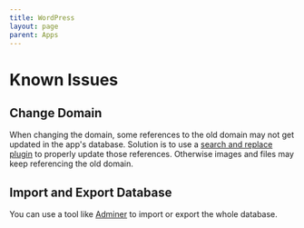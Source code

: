 ```yaml
---
title: WordPress
layout: page
parent: Apps
---
```


# Known Issues

## Change Domain
When changing the domain, some references to the old domain may not get updated in the app's database. Solution is to use a [search and replace plugin](https://wordpress.org/plugins/better-search-replace/) to properly update those references. Otherwise images and files may keep referencing the old domain.

## Import and Export Database
You can use a tool like [Adminer](https://wordpress.org/plugins/pexlechris-adminer/) to import or export the whole database.